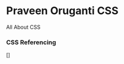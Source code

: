 # Praveen Oruganti CSS

All About CSS

### CSS Referencing
[<a href="https://praveenoruganti.github.io/praveenoruganti-css/1_CSS_Referencing/"/>]
